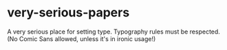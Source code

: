 # very-serious-papers
A very serious place for setting type. Typography rules must be respected. (No Comic Sans allowed, unless it's in ironic usage!)
